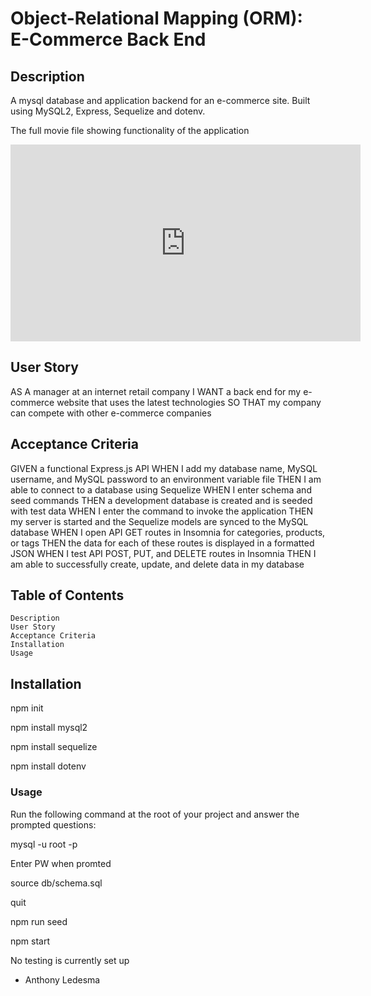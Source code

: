 # Object-Relational Mapping (ORM): E-Commerce Back End 


## Description
 A mysql database and application backend for an e-commerce site. Built using MySQL2, Express, Sequelize and dotenv.

  The full movie file showing functionality of the application
 
 <iframe width="560" height="315" src="https://www.youtube.com/embed/skv5_RSiv9k" title="YouTube video player" frameborder="0" allow="accelerometer; autoplay; clipboard-write; encrypted-media; gyroscope; picture-in-picture" allowfullscreen> </iframe>
 
## User Story

AS A manager at an internet retail company
I WANT a back end for my e-commerce website that uses the latest technologies
SO THAT my company can compete with other e-commerce companies

## Acceptance Criteria

GIVEN a functional Express.js API
WHEN I add my database name, MySQL username, and MySQL password to an environment variable file
THEN I am able to connect to a database using Sequelize
WHEN I enter schema and seed commands
THEN a development database is created and is seeded with test data
WHEN I enter the command to invoke the application
THEN my server is started and the Sequelize models are synced to the MySQL database
WHEN I open API GET routes in Insomnia for categories, products, or tags
THEN the data for each of these routes is displayed in a formatted JSON
WHEN I test API POST, PUT, and DELETE routes in Insomnia
THEN I am able to successfully create, update, and delete data in my database

## Table of Contents

    Description
    User Story
    Acceptance Criteria
    Installation
    Usage

## Installation


npm init

npm install mysql2

npm install sequelize

npm install dotenv
### Usage


Run the following command at the root of your project and answer the prompted questions:

mysql -u root -p

Enter PW when promted

source db/schema.sql

quit

npm run seed

npm start




No testing is currently set up

- Anthony Ledesma
